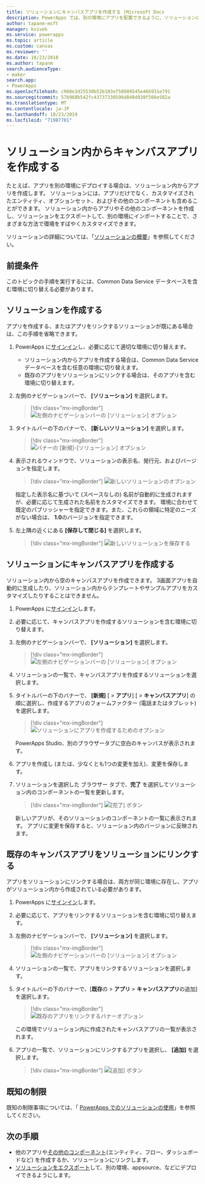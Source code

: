 ```yaml
---
title: ソリューションにキャンバスアプリを作成する |Microsoft Docs
description: PowerApps では、別の環境にアプリを配置できるように、ソリューションにキャンバスアプリを作成します。
author: tapanm-msft
manager: kvivek
ms.service: powerapps
ms.topic: article
ms.custom: canvas
ms.reviewer: ''
ms.date: 10/23/2018
ms.author: tapanm
search.audienceType:
- maker
search.app:
- PowerApps
ms.openlocfilehash: c908e3d25530b52b103ef58989545e46b931e791
ms.sourcegitcommit: 57b968b542fc43737330596d840d938f566e582a
ms.translationtype: MT
ms.contentlocale: ja-JP
ms.lasthandoff: 10/23/2019
ms.locfileid: "71987701"
---
```

# <a name="create-a-canvas-app-from-within-a-solution"></a>ソリューション内からキャンバスアプリを作成する

たとえば、アプリを別の環境にデプロイする場合は、ソリューション内からアプリを作成します。 ソリューションには、アプリだけでなく、カスタマイズされたエンティティ、オプションセット、およびその他のコンポーネントも含めることができます。 ソリューション内からアプリやその他のコンポーネントを作成し、ソリューションをエクスポートして、別の環境にインポートすることで、さまざまな方法で環境をすばやくカスタマイズできます。

ソリューションの詳細については、「[ソリューションの概要](../common-data-service/solutions-overview.md)」を参照してください。

## <a name="prerequisite"></a>前提条件

このトピックの手順を実行するには、Common Data Service データベースを含む環境に切り替える必要があります。

## <a name="create-a-solution"></a>ソリューションを作成する

アプリを作成する、またはアプリをリンクするソリューションが既にある場合は、この手順を省略できます。

1. PowerApps に[サインイン](https://web.powerapps.com?utm_source=padocs&utm_medium=linkinadoc&utm_campaign=referralsfromdoc)し、必要に応じて適切な環境に切り替えます。

    - ソリューション内からアプリを作成する場合は、Common Data Service データベースを含む任意の環境に切り替えます。
    - 既存のアプリをソリューションにリンクする場合は、そのアプリを含む環境に切り替えます。

1. 左側のナビゲーションバーで、 **[ソリューション]** を選択します。

    > [!div class="mx-imgBorder"]
    > ![左側のナビゲーションバーの [ソリューション] オプション](./media/add-app-solution/left-nav.png "左側のナビゲーションバーの [ソリューション] オプション")

1. タイトルバーの下のバナーで、 **[新しいソリューション]** を選択します。

    > [!div class="mx-imgBorder"]
    > ![バナーの [新規]-[ソリューション] オプション](./media/add-app-solution/banner-new-solution.png "バナーの [新規]-[ソリューション] オプション")

1. 表示されるウィンドウで、ソリューションの表示名、発行元、およびバージョンを指定します。

    > [!div class="mx-imgBorder"]
    > ![新しいソリューションのオプション](./media/add-app-solution/configure-new-solution.png "新しいソリューションのオプション")

    指定した表示名に基づいて (スペースなしの) 名前が自動的に生成されますが、必要に応じて生成された名前をカスタマイズできます。 環境に合わせて既定のパブリッシャーを指定できます。また、これらの領域に特定のニーズがない場合は、 **1.0**のバージョンを指定できます。

1. 左上隅の近くにある **[保存して閉じる]** を選択します。

    > [!div class="mx-imgBorder"]
    > ![新しいソリューションを保存する](./media/add-app-solution/save-new-solution.png "新しいソリューションを保存する")

## <a name="create-a-canvas-app-in-a-solution"></a>ソリューションにキャンバスアプリを作成する

ソリューション内から空のキャンバスアプリを作成できます。 3画面アプリを自動的に生成したり、ソリューション内からテンプレートやサンプルアプリをカスタマイズしたりすることはできません。

1. PowerApps に[サインイン](https://web.powerapps.com?utm_source=padocs&utm_medium=linkinadoc&utm_campaign=referralsfromdoc)します。

1. 必要に応じて、キャンバスアプリを作成するソリューションを含む環境に切り替えます。

1. 左側のナビゲーションバーで、 **[ソリューション]** を選択します。

    > [!div class="mx-imgBorder"]
    > ![左側のナビゲーションバーの [ソリューション] オプション](./media/add-app-solution/left-nav.png "左側のナビゲーションバーの [ソリューション] オプション")

1. ソリューションの一覧で、キャンバスアプリを作成するソリューションを選択します。

1. タイトルバーの下のバナーで、 **[新規]** [ > **アプリ**] [ > **キャンバスアプリ**] の順に選択し、作成するアプリのフォームファクター (電話またはタブレット) を選択します。

    > [!div class="mx-imgBorder"]
    > ![ソリューションにアプリを作成するためのオプション](./media/add-app-solution/new-option.png "ソリューションにアプリを作成するためのオプション")

    PowerApps Studio、別のブラウザータブに空白のキャンバスが表示されます。

1. アプリを作成し (または、少なくとも1つの変更を加え)、変更を保存します。

1. ソリューションを選択した ブラウザー タブで、**完了** を選択してソリューション内のコンポーネントの一覧を更新します。

    > [!div class="mx-imgBorder"]
    > ![[完了] ボタン](./media/add-app-solution/done-button.png "[完了] ボタン")

    新しいアプリが、そのソリューションのコンポーネントの一覧に表示されます。 アプリに変更を保存すると、ソリューション内のバージョンに反映されます。

## <a name="link-an-existing-canvas-app-to-a-solution"></a>既存のキャンバスアプリをソリューションにリンクする

アプリをソリューションにリンクする場合は、両方が同じ環境に存在し、アプリがソリューション内から作成されている必要があります。

1. PowerApps に[サインイン](https://web.powerapps.com?utm_source=padocs&utm_medium=linkinadoc&utm_campaign=referralsfromdoc)します。

1. 必要に応じて、アプリをリンクするソリューションを含む環境に切り替えます。

1. 左側のナビゲーションバーで、 **[ソリューション]** を選択します。

    > [!div class="mx-imgBorder"]
    > ![左側のナビゲーションバーの [ソリューション] オプション](./media/add-app-solution/left-nav.png "左側のナビゲーションバーの [ソリューション] オプション")

1. ソリューションの一覧で、アプリをリンクするソリューションを選択します。

1. タイトルバーの下のバナーで、[**既存**の  > **アプリ** > **キャンバスアプリ**の追加] を選択します。

    > [!div class="mx-imgBorder"]
    > ![既存のアプリをリンクするバナーオプション](./media/add-app-solution/add-existing.png "既存のアプリをリンクするバナーオプション")

    この環境でソリューション内に作成されたキャンバスアプリの一覧が表示されます。

1. アプリの一覧で、ソリューションにリンクするアプリを選択し、 **[追加]** を選択します。

    > [!div class="mx-imgBorder"]
    > ![[追加] ボタン](./media/add-app-solution/add-button.png "[追加] ボタン")

## <a name="known-limitations"></a>既知の制限

既知の制限事項については、「 [PowerApps でのソリューションの使用](../common-data-service/use-solution-explorer.md#known-limitations)」を参照してください。 

## <a name="next-steps"></a>次の手順

- 他のアプリや[その他のコンポーネント](../common-data-service/use-solution-explorer.md)(エンティティ、フロー、ダッシュボードなど) を作成するか、ソリューションにリンクします。
- [ソリューションをエクスポート](../common-data-service/import-update-export-solutions.md)して、別の環境、appsource、などにデプロイできるようにします。

